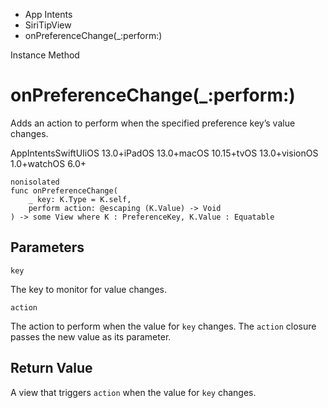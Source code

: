 

- App Intents
- SiriTipView
-  onPreferenceChange(\_:perform:) 

Instance Method

# onPreferenceChange(\_:perform:)

Adds an action to perform when the specified preference key’s value changes.

AppIntentsSwiftUIiOS 13.0+iPadOS 13.0+macOS 10.15+tvOS 13.0+visionOS 1.0+watchOS 6.0+

``` source
nonisolated
func onPreferenceChange(
    _ key: K.Type = K.self,
    perform action: @escaping (K.Value) -> Void
) -> some View where K : PreferenceKey, K.Value : Equatable
```

## Parameters 

`key`  

The key to monitor for value changes.

`action`  

The action to perform when the value for `key` changes. The `action` closure passes the new value as its parameter.

## Return Value

A view that triggers `action` when the value for `key` changes.

